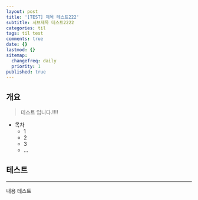 ```yaml
---
layout: post
title: '[TEST] 제목 테스트222'
subtitle: 서브제목 테스트2222
categories: til
tags: til test
comments: true
date: {}
lastmod: {}
sitemap:
  changefreq: daily
  priority: 1
published: true
---
```


## 개요
> 테스트 입니다.!!!!

- 목차
	- 1 
	- 2
	- 3
	- ...
 

## 테스트
---
내용 테스트
